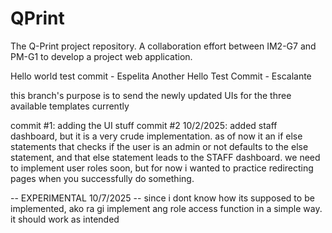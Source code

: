 # QPrint
The Q-Print project repository. A collaboration effort between IM2-G7 and PM-G1 to develop a project web application.

Hello world test commit - Espelita
Another Hello Test Commit - Escalante

this branch's purpose is to send the newly updated UIs for the three available templates currently

commit #1: adding the UI stuff
commit #2 10/2/2025: added staff dashboard, but it is a very crude implementation. as of now it an if else statements that checks if the user is an admin or not defaults to the else statement, and that else statement leads to the STAFF dashboard. we need to implement user roles soon, but for now i wanted to practice redirecting pages when you successfully do something.

-- EXPERIMENTAL 10/7/2025 --
since i dont know how its supposed to be implemented, ako ra gi implement ang role access function in a simple way. it should work as intended
